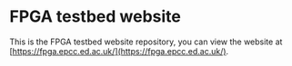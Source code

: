 # FPGA testbed website

This is the FPGA testbed website repository, you can view the website at [https://fpga.epcc.ed.ac.uk/](https://fpga.epcc.ed.ac.uk/).
